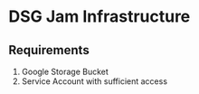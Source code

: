 # DSG Jam Infrastructure

## Requirements

1. Google Storage Bucket
2. Service Account with sufficient access
